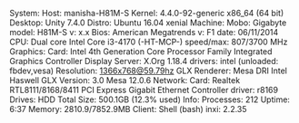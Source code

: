 System:    Host: manisha-H81M-S Kernel: 4.4.0-92-generic x86_64 (64 bit)
           Desktop: Unity 7.4.0  Distro: Ubuntu 16.04 xenial
Machine:   Mobo: Gigabyte model: H81M-S v: x.x
           Bios: American Megatrends v: F1 date: 06/11/2014
CPU:       Dual core Intel Core i3-4170 (-HT-MCP-) speed/max: 807/3700 MHz
Graphics:  Card: Intel 4th Generation Core Processor Family Integrated Graphics Controller
           Display Server: X.Org 1.18.4 drivers: intel (unloaded: fbdev,vesa)
           Resolution: 1366x768@59.79hz
           GLX Renderer: Mesa DRI Intel Haswell GLX Version: 3.0 Mesa 12.0.6
Network:   Card: Realtek RTL8111/8168/8411 PCI Express Gigabit Ethernet Controller
           driver: r8169
Drives:    HDD Total Size: 500.1GB (12.3% used)
Info:      Processes: 212 Uptime: 6:37 Memory: 2810.9/7852.9MB
           Client: Shell (bash) inxi: 2.2.35
